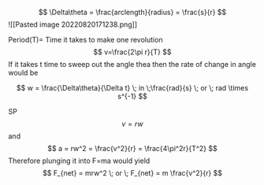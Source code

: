 $$
\Delta\theta = \frac{arclength}{radius} = \frac{s}{r}
$$
![[Pasted image 20220820171238.png]]

Period(T)= Time it takes to make one revolution 
$$
v=\frac{2\pi r}{T}
$$
If it takes t time to sweep out the angle thea then the rate of change in angle would be 

$$
w = \frac{\Delta\theta}{\Delta t} \; in \;\frac{rad}{s} \; or \; rad \times s^{-1}
$$

SP 
$$
v = rw
$$
and 
$$
a = rw^2 = \frac{v^2}{r} = \frac{4\pi^2r}{T^2}
$$
Therefore plunging it into F=ma would yield
$$
F_{net} = mrw^2 \; or \; F_{net} = m \frac{v^2}{r} 
$$